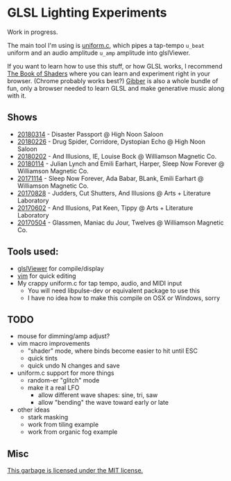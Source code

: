 # GLSL Lighting Experiments

Work in progress.

The main tool I'm using is [uniform.c](uniform.c), which pipes a tap-tempo
`u_beat` uniform and an audio amplitude `u_amp` amplitude into 
glslViewer.

If you want to learn how to use this stuff, or how GLSL works, I recommend 
[The Book of Shaders](https://thebookofshaders.com/) where you can learn and 
experiment right in your browser. (Chrome probably works best?) 
[Gibber](http://gibber.cc/) is also a whole bundle of fun, only a browser 
needed to learn GLSL and make generative music along with it.

## Shows

- [20180314](shows/20180314) - Disaster Passport @ High Noon Saloon
- [20180226](shows/20180226) - Drug Spider, Corridore, Dystopian Echo @ High Noon Saloon
- [20180202](shows/20180202) - And Illusions, IE, Louise Bock @ Williamson Magnetic Co.
- [20180114](shows/20180114) - Julian Lynch and Emili Earhart, Harper, Sleep Now Forever @ Williamson Magnetic Co.
- [20171114](shows/20171114) - Sleep Now Forever, Ada Babar, BLank, Emili Earhart @ Williamson Magnetic Co.
- [20170828](shows/20170828) - Judders, Cut Shutters, And Illusions @ Arts + Literature Laboratory
- [20170602](shows/20170602) - And Illusions, Pat Keen, Tippy @ Arts + Literature Laboratory
- [20170504](shows/20170504) - Glassmen, Maniac du Jour, Twelves @ Williamson Magnetic Co.

## Tools used:

- [glslViewer](https://github.com/patriciogonzalezvivo/glslViewer) for compile/display
- [vim](http://www.vim.org/) for quick editing
- My crappy uniform.c for tap tempo, audio, and MIDI input
  - You will need libpulse-dev or equivalent package to use this
  - I have no idea how to make this compile on OSX or Windows, sorry

## TODO

- mouse for dimming/amp adjust?
- vim macro improvements
  - "shader" mode, where binds become easier to hit until ESC
  - quick tints
  - quick undo N changes and save 
- uniform.c support for more things
  - random-er "glitch" mode
  - make it a real LFO
    - allow different wave shapes: sine, tri, saw
    - allow "bending" the wave toward early or late
- other ideas
  - stark masking
  - work from tiling example
  - work from organic fog example

## Misc 

[This garbage is licensed under the MIT license.](LICENSE)

